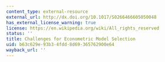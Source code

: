 ```yaml
---
content_type: external-resource
external_url: http://dx.doi.org/10.1017/S0266466605050048
has_external_license_warning: true
license: https://en.wikipedia.org/wiki/All_rights_reserved
status: ''
title: Challenges for Econometric Model Selection
uid: b63c629e-93b3-4fdd-8d69-365762900e64
wayback_url: ''
---
```

